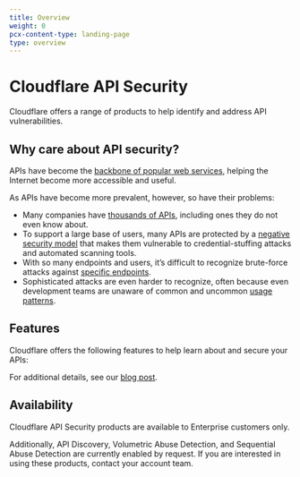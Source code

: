 ```yaml
---
title: Overview
weight: 0
pcx-content-type: landing-page
type: overview
---
```


# Cloudflare API Security

Cloudflare offers a range of products to help identify and address API vulnerabilities.

## Why care about API security?

APIs have become the [backbone of popular web services](https://blog.postman.com/intro-to-apis-history-of-apis/), helping the Internet become more accessible and useful.

As APIs have become more prevalent, however, so have their problems:

- Many companies have [thousands of APIs](products/api-discovery), including ones they do not even know about.
- To support a large base of users, many APIs are protected by a [negative security model](products/api-shield) that makes them vulnerable to credential-stuffing attacks and automated scanning tools.
- With so many endpoints and users, it’s difficult to recognize brute-force attacks against [specific endpoints](products/volumetric-abuse-detection).
- Sophisticated attacks are even harder to recognize, often because even development teams are unaware of common and uncommon [usage patterns](products/sequential-abuse-detection).

## Features

Cloudflare offers the following features to help learn about and secure your APIs:

<DirectoryListing path="/products" />

For additional details, see our [blog post](https://blog.cloudflare.com/api-abuse-detection/).

## Availability

Cloudflare API Security products are available to Enterprise customers only.

Additionally, API Discovery, Volumetric Abuse Detection, and Sequential Abuse Detection are currently enabled by request. If you are interested in using these products, contact your account team.
